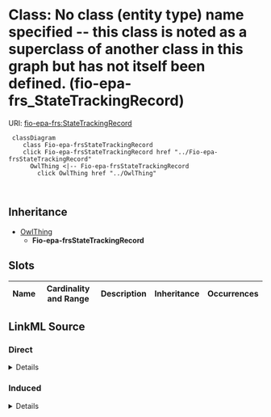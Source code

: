 

# Class: No class (entity type) name specified -- this class is noted as a superclass of another class in this graph but has not itself been defined. (fio-epa-frs_StateTrackingRecord)





URI: [fio-epa-frs:StateTrackingRecord](http://w3id.org/fio/v1/epa-frs#StateTrackingRecord)






```mermaid
 classDiagram
    class Fio-epa-frsStateTrackingRecord
    click Fio-epa-frsStateTrackingRecord href "../Fio-epa-frsStateTrackingRecord"
      OwlThing <|-- Fio-epa-frsStateTrackingRecord
        click OwlThing href "../OwlThing"
      
      
```





## Inheritance
* [OwlThing](../classes/OwlThing.md)
    * **Fio-epa-frsStateTrackingRecord**



## Slots

| Name | Cardinality and Range | Description | Inheritance | Occurrences |
| ---  | --- | --- | --- | --- |














## LinkML Source

<!-- TODO: investigate https://stackoverflow.com/questions/37606292/how-to-create-tabbed-code-blocks-in-mkdocs-or-sphinx -->

### Direct

<details>

```yaml
name: fio-epa-frs_StateTrackingRecord
title: No class (entity type) name specified -- this class is noted as a superclass
  of another class in this graph but has not itself been defined.
from_schema: okns:fiokg
exact_mappings:
- http://w3id.org/fio/v1/epa-frs#StateTrackingRecord
rank: 1000
is_a: owl_Thing
class_uri: fio-epa-frs:StateTrackingRecord

```
</details>

### Induced

<details>

```yaml
name: fio-epa-frs_StateTrackingRecord
title: No class (entity type) name specified -- this class is noted as a superclass
  of another class in this graph but has not itself been defined.
from_schema: okns:fiokg
exact_mappings:
- http://w3id.org/fio/v1/epa-frs#StateTrackingRecord
rank: 1000
is_a: owl_Thing
class_uri: fio-epa-frs:StateTrackingRecord

```
</details>